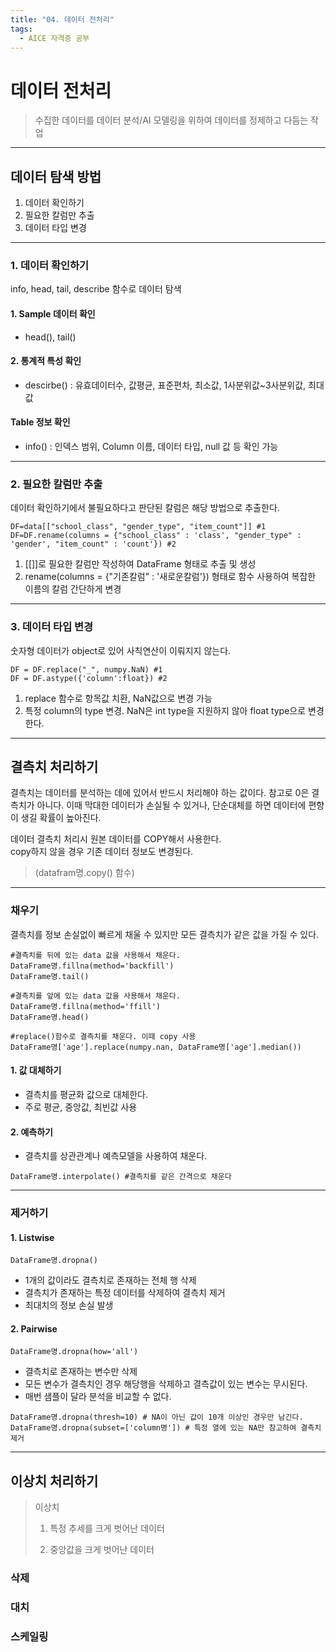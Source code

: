 ```yaml
---
title: "04. 데이터 전처리"
tags:
  - AICE 자격증 공부
---
```

# 데이터 전처리
> 수집한 데이터를 데이터 분석/AI 모델링을 위하여 데이터를 정제하고 다듬는 작업

***
## 데이터 탐색 방법

1. 데이터 확인하기
2. 필요한 칼럼만 추출
3. 데이터 타입 변경

***
### 1. 데이터 확인하기
info, head, tail, describe 함수로 데이터 탐색
 
#### 1. Sample 데이터 확인
   - head(), tail()

#### 2. 통계적 특성 확인
   - descirbe() : 유효데이터수, 값평균, 표준편차, 최소값, 1사분위값~3사분위값, 최대값

#### Table 정보 확인
   - info() : 인덱스 범위, Column 이름, 데이터 타입, null 값 등 확인 가능

***
### 2. 필요한 칼럼만 추출
데이터 확인하기에서 불필요하다고 판단된 칼럼은 해당 방법으로 추출한다.

```Python3
DF=data[["school_class", "gender_type", "item_count"]] #1
DF=DF.rename(columns = {"school_class" : 'class', "gender_type" : 'gender', "item_count" : 'count'}) #2
```

1. [[]]로 필요한 칼럼만 작성하여 DataFrame 형태로 추출 및 생성
2. rename(columns = {"기존칼럼" : '새로운칼럼'}) 형태로 함수 사용하여 복잡한 이름의 칼럼 간단하게 변경

***

### 3. 데이터 타입 변경
숫자형 데이터가 object로 있어 사칙연산이 이뤄지지 않는다.

```Python3
DF = DF.replace("_", numpy.NaN) #1
DF = DF.astype({'column':float}) #2
```

1. replace 함수로 항목값 치환, NaN값으로 변경 가능
2. 특정 column의 type 변경. NaN은 int type을 지원하지 않아 float type으로 변경한다.

***
## 결측치 처리하기
결측치는 데이터를 분석하는 데에 있어서 반드시 처리해야 하는 값이다. 참고로 0은 결측치가 아니다. 이때 막대한 데이터가 손실될 수 있거나, 단순대체를 하면 데이터에 편향이 생길 확률이 높아진다.

데이터 결측치 처리시 원본 데이터를 COPY해서 사용한다.<br>
copy하지 않을 경우 기존 데이터 정보도 변경된다.<br>

> (datafram명.copy() 함수)

***

### 채우기
결측치를 정보 손실없이 빠르게 채울 수 있지만 모든 결측치가 같은 값을 가질 수 있다.

```Python3
#결측치를 뒤에 있는 data 값을 사용해서 채운다.
DataFrame명.fillna(method='backfill')
DataFrame명.tail()

#결측치를 앞에 있는 data 값을 사용해서 채운다.
DataFrame명.fillna(method='ffill')
DataFrame명.head()

#replace()함수로 결측치를 채운다. 이때 copy 사용
DataFrame명['age'].replace(numpy.nan, DataFrame명['age'].median())
```

#### 1. 값 대체하기
- 결측치를 평균화 값으로 대체한다.
- 주로 평균, 중앙값, 최빈값 사용

#### 2. 예측하기
- 결측치를 상관관계나 예측모델을 사용하여 채운다.

```Python3
DataFrame명.interpolate() #결측치를 같은 간격으로 채운다
```

***

### 제거하기
#### 1. Listwise

```Python3
DataFrame명.dropna()
```

- 1개의 값이라도 결측치로 존재하는 전체 행 삭제
- 결측치가 존재하는 특정 데이터를 삭제하여 결측치 제거
- 최대치의 정보 손실 발생

#### 2. Pairwise

```Python3
DataFrame명.dropna(how='all')
```

- 결측치로 존재하는 변수만 삭제
- 모든 변수가 결측치인 경우 해당행을 삭제하고 결측값이 있는 변수는 무시된다.
- 매번 샘플이 달라 분석을 비교할 수 없다.

```Python3
DataFrame명.dropna(thresh=10) # NA이 아닌 값이 10개 이상인 경우만 남긴다.
DataFrame명.dropna(subset=['column명']) # 특정 열에 있는 NA만 참고하여 결측치 제거
```

***
## 이상치 처리하기

> 이상치
>
> 1. 특정 추세를 크게 벗어난 데이터
>
> 2. 중앙값을 크게 벗어난 데이터

### 삭제
### 대치
### 스케일링
